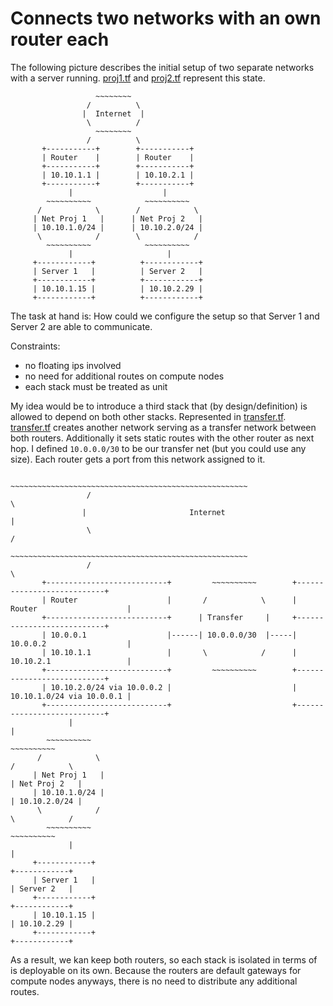 # Connects two networks with an own router each

The following picture describes the initial setup of two separate networks with a server running. [proj1.tf](./proj1.tf) and [proj2.tf](./proj2.tf) represent this state.

```
                   ~~~~~~~~
                 /          \
                |  Internet  |
                 \          /
                   ~~~~~~~~
                 /          \
       +-----------+        +-----------+
       | Router    |        | Router    |
       +-----------+        +-----------+
       | 10.10.1.1 |        | 10.10.2.1 |
       +-----------+        +-----------+
             |                    |
        ~~~~~~~~~~            ~~~~~~~~~~
      /            \        /            \
     | Net Proj 1   |      | Net Proj 2   |
     | 10.10.1.0/24 |      | 10.10.2.0/24 |
      \            /        \            /
        ~~~~~~~~~~            ~~~~~~~~~~
             |                     |
     +------------+          +------------+
     | Server 1   |          | Server 2   |
     +------------+          +------------+
     | 10.10.1.15 |          | 10.10.2.29 |
     +------------+          +------------+
```

The task at hand is: How could we configure the setup so that Server 1 and Server 2 are able to communicate.

Constraints:
* no floating ips involved
* no need for additional routes on compute nodes
* each stack must be treated as unit

My idea would be to introduce a third stack that (by design/definition) is allowed to depend on both other stacks. Represented in [transfer.tf](./transfer.tf).
[transfer.tf](./transfer.tf) creates another network serving as a transfer network between both routers. Additionally it sets static routes with the other router as next hop.
I defined `10.0.0.0/30` to be our transfer net (but you could use any size). Each router gets a port from this network assigned to it.

```
                   ~~~~~~~~~~~~~~~~~~~~~~~~~~~~~~~~~~~~~~~~~~~~~~~~~~~~~
                 /                                                       \
                |                       Internet                          |
                 \                                                       /
                   ~~~~~~~~~~~~~~~~~~~~~~~~~~~~~~~~~~~~~~~~~~~~~~~~~~~~~
                 /                                                       \
       +---------------------------+         ~~~~~~~~~~        +---------------------------+
       | Router                    |       /            \      | Router                    |
       +---------------------------+      | Transfer     |     +---------------------------+
       | 10.0.0.1                  |------| 10.0.0.0/30  |-----| 10.0.0.2                  |
       | 10.10.1.1                 |       \            /      | 10.10.2.1                 |
       +---------------------------+         ~~~~~~~~~~        +---------------------------+
       | 10.10.2.0/24 via 10.0.0.2 |                           | 10.10.1.0/24 via 10.0.0.1 |
       +---------------------------+                           +---------------------------+
             |                                                               |
        ~~~~~~~~~~                                                       ~~~~~~~~~~
      /            \                                                   /            \
     | Net Proj 1   |                                                 | Net Proj 2   |
     | 10.10.1.0/24 |                                                 | 10.10.2.0/24 |
      \            /                                                   \            /
        ~~~~~~~~~~                                                       ~~~~~~~~~~
             |                                                               |
     +------------+                                                     +------------+
     | Server 1   |                                                     | Server 2   |
     +------------+                                                     +------------+
     | 10.10.1.15 |                                                     | 10.10.2.29 |
     +------------+                                                     +------------+
```

As a result, we kan keep both routers, so each stack is isolated in terms of is deployable on its own. Because the routers are default gateways for compute nodes anyways, there is no need to distribute any additional routes.
